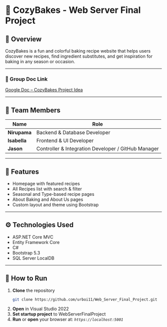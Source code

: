 # 🧁 CozyBakes - Web Server Final Project

## 📖 Overview
CozyBakes is a fun and colorful baking recipe website that helps users discover new recipes, find ingredient substitutes, and get inspiration for baking in any season or occasion.

---

### 🔗 Group Doc Link  
[Google Doc – CozyBakes Project Idea](https://docs.google.com/document/d/1YhYQXPlSmpJtA9t_enjofNm1VxEU5HKWz8flKlOd0gc/edit?usp=sharing)

---

## 👥 Team Members
| **Name** | **Role** |
|------|------|
| **Nirupama** | Backend & Database Developer |
| **Isabella** | Frontend & UI Developer |
| **Jason** | Controller & Integration Developer / GitHub Manager |

---

## 🧩 Features
- Homepage with featured recipes  
- All Recipes list with search & filter  
- Seasonal and Type-based recipe pages  
- About Baking and About Us pages  
- Custom layout and theme using Bootstrap  

---

## ⚙️ Technologies Used
- ASP.NET Core MVC  
- Entity Framework Core  
- C#  
- Bootstrap 5.3  
- SQL Server LocalDB  

---

## 🚀 How to Run
1. **Clone** the repository  
   ```bash
   git clone https://github.com/urboi11/Web_Server_Final_Project.git
    ```
2. **Open** in Visual Studio 2022
3. **Set startup project** to WebServerFinalProject
3. **Run** or **open** your browser at: _`https://localhost:5001`_
